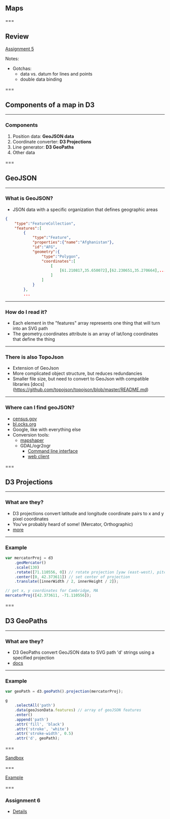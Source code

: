 ## Maps

===

## Review

[Assignment 5](https://github.com/mathematica-mpr/design-d3-training/blob/development/d3-series/materials/Week%205/Assignment/Assignment%205.md)

Notes:

* Gotchas:
    * data vs. datum for lines and points
    * double data binding


===

## Components of a map in D3

---

### Components

1. Position data: __GeoJSON data__
2. Coordinate converter: __D3 Projections__
3. Line generator: __D3 GeoPaths__
4. Other data

===

## GeoJSON

---

### What is GeoJSON?

* JSON data with a specific organization that defines geographic areas

```json
{
    "type":"FeatureCollection",
    "features":[
        {
            "type":"Feature",
            "properties":{"name":"Afghanistan"},
            "id":"AFG",
            "geometry":{
                "type":"Polygon",
                "coordinates":[
                    [
                        [61.210817,35.650072],[62.230651,35.270664],...
                    ]
                ]
            }
        },
        ...
```

---

### How do I read it?

* Each element in the "features" array represents one thing that will turn into an SVG path
* The geometry.coordinates attribute is an array of lat/long coordinates that define the thing

---

### There is also TopoJson

* Extension of GeoJson 
* More complicated object structure, but reduces redundancies
* Smaller file size, but need to convert to GeoJson with compatible libraries
[docs] (https://github.com/topojson/topojson/blob/master/README.md)

---

### Where can I find geoJSON?

* [census.gov](https://www.census.gov/geo/maps-data/data/tiger-line.html)
* [bl.ocks.org](https://bl.ocks.org/)
* Google, like with everything else
* Conversion tools:
    * [mapshaper](http://mapshaper.org)
    * GDAL/ogr2ogr
        * [Command line interface](http://www.gdal.org/ogr2ogr.html)
        * [web client](https://ogre.adc4gis.com/)

===

## D3 Projections

---

### What are they?

* D3 projections convert latitude and longitude coordinate pairs to x and y pixel coordinates
* You've probably heard of some! (Mercator, Orthographic)
* [more](https://github.com/d3/d3-geo-projection#projections)

---

### Example

```javascript
var mercatorProj = d3
    .geoMercator()
    .scale(130)
    .rotate([71.110556, 0]) // rotate projection [yaw (east-west), pitch (north-south), roll (3rd axis)]
    .center([0, 42.373611]) // set center of projection
    .translate([innerWidth / 2, innerHeight / 2]);

// get x, y coordinates for Cambridge, MA
mercatorProj([42.373611, -71.110556]);
```

===

## D3 GeoPaths

---

### What are they?

* D3 GeoPaths convert GeoJSON data to SVG path 'd' strings using a specified projection
* [docs](https://github.com/d3/d3-geo#geoPath)

---

### Example

```javascript
var geoPath = d3.geoPath().projection(mercatorProj);

g
    .selectAll('path')
    .data(geoJsonData.features) // array of geoJSON features
    .enter()
    .append('path')
    .attr('fill', 'black')
    .attr('stroke', 'white')
    .attr('stroke-width', 0.5)
    .attr('d', geoPath);
```

===

[Sandbox](/materials/Week%206/Slides/examples/projections/)

===

[Example](/materials/Week%206/Slides/examples/map/)

===

### Assignment 6

* [Details](https://github.com/mathematica-mpr/design-d3-training/blob/development/d3-series/materials/Week%206/Assignments/Assignment%206.md)
